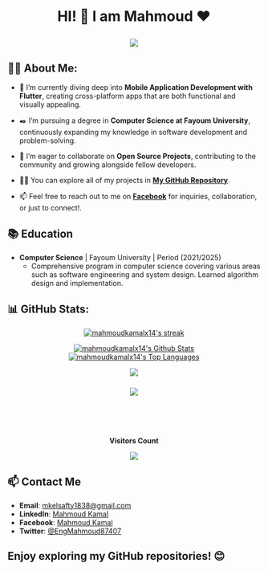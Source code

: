 <h1 align="center">HI! 👋 <!-- <img src="https://raw.githubusercontent.com/MartinHeinz/MartinHeinz/master/wave.gif" width="25px"> --> I am Mahmoud ♥
<p align="center">
  <img src="https://readme-typing-svg.demolab.com/?lines=+{وَ+قُلْ+رَبِّ+زِدْنِي+عِلْماً}+قال+تعالى" style="color:black" />
</p>
</h1>



## 🙋‍♂️ About Me:

- 🌱 I’m currently diving deep into **Mobile Application Development with Flutter**, creating cross-platform apps that are both functional and visually appealing.

- ✒️ I’m pursuing a degree in **Computer Science at Fayoum University**, continuously expanding my knowledge in software development and problem-solving.

- 👯 I’m eager to collaborate on **Open Source Projects**, contributing to the community and growing alongside fellow developers.

- 👨‍💻 You can explore all of my projects in **[My GitHub Repository](https://github.com/mahmoudkamalx14?tab=repositories)**.

- 📫 Feel free to reach out to me on **[Facebook](https://www.facebook.com/mahmoudkamalx14)** for inquiries, collaboration, or just to connect!.
  


## 📚 Education 

- **Computer Science** | Fayoum University | Period (2021/2025)
  - Comprehensive program in computer science covering various areas such as software engineering and system design. Learned algorithm design and implementation.
    


## 📊 GitHub Stats:

<p align="center">
    <a href="https://github.com/mahmoudkamalx14">
        <img title="🔥 Get streak stats for your profile" alt="mahmoudkamalx14's streak" src="https://streak-stats.demolab.com?user=mahmoudkamalx14&theme=black-ice&hide_border=true&stroke=0000&background=060A0CD0"/>
    </a>
</p>

<p align="center">
    <a href="https://github.com/mahmoudkamalx14">
        <img alt="mahmoudkamalx14's Github Stats" src="https://github-readme-stats.vercel.app/api?username=mahmoudkamalx14&show_icons=true&count_private=true&theme=tokyonight&hide_border=false&bg_color=0D1117,1e293b,0D1117&title_color=38bdf8&icon_color=14b8a6&text_color=cbd5e1" />
    </a>
    <a href="https://github.com/mahmoudkamalx14">
        <img alt="mahmoudkamalx14's Top Languages" src="https://github-readme-stats.vercel.app/api/top-langs/?username=mahmoudkamalx14&langs_count=8&layout=compact&theme=react&hide_border=true&bg_color=0D1117" />
    </a>
</p>

<div align="center">
    <img src="https://user-images.githubusercontent.com/73097560/115834477-dbab4500-a447-11eb-908a-139a6edaec5c.gif" />
</div>

<h3 align="center">
    <img src="https://readme-typing-svg.herokuapp.com/?font=Righteous&size=25&center=true&vCenter=true&width=500&height=70&duration=4000&lines=Thanks+for+visiting!+❤️;I'm+a+Lifelong+Learner" />
</h3>


<br/>
<br/>
<div align="center">
<br><p align="centre"><b>Visitors Count</b></p>  
<p align="center"><img align="center" src="https://profile-counter.glitch.me/{mahmoudkamalx14}/count.svg" /></p> 
</div>

## 📫 Contact Me

- **Email**:    [mkelsafty1838@gmail.com](mailto:mkelsafty1838@gmail.com)
- **LinkedIn**: [Mahmoud Kamal](https://www.linkedin.com/in/mahmoudkamal14)
- **Facebook**: [Mahmoud Kamal](https://www.facebook.com/mahmoudkamalx14)
- **Twitter**:  [@EngMahmoud87407](https://twitter.com/EngMahmoud87407)
  

## Enjoy exploring my GitHub repositories! 😊
